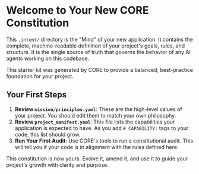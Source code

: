 # Welcome to Your New CORE Constitution

This `.intent/` directory is the "Mind" of your new application. It contains the complete, machine-readable definition of your project's goals, rules, and structure. It is the single source of truth that governs the behavior of any AI agents working on this codebase.

This starter kit was generated by CORE to provide a balanced, best-practice foundation for your project.

## Your First Steps

1.  **Review `mission/principles.yaml`**: These are the high-level values of your project. You should edit them to match your own philosophy.
2.  **Review `project_manifest.yaml`**: This file lists the capabilities your application is expected to have. As you add `# CAPABILITY:` tags to your code, this list should grow.
3.  **Run Your First Audit**: Use CORE's tools to run a constitutional audit. This will tell you if your code is in alignment with the rules defined here.

This constitution is now yours. Evolve it, amend it, and use it to guide your project's growth with clarity and purpose.
